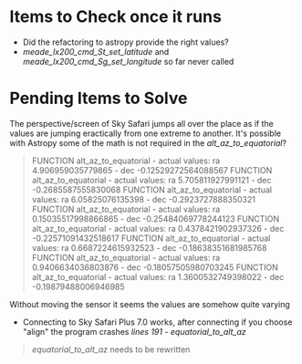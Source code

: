 # Items to Check once it runs
- Did the refactoring to astropy provide the right values?
- *meade_lx200_cmd_St_set_latitude* and *meade_lx200_cmd_Sg_set_longitude* so far never called

# Pending Items to Solve

The perspective/screen of Sky Safari jumps all over the place as if the values are jumping eractically from one extreme to another. It's possible with Astropy some of the math is not required in the *alt_az_to_equatorial*?

> FUNCTION alt_az_to_equatorial - actual values: ra 4.906959035779865 - dec -0.12529272564088567
> FUNCTION alt_az_to_equatorial - actual values: ra 5.705811927991121 - dec -0.2685587555830068
> FUNCTION alt_az_to_equatorial - actual values: ra 6.05825076135398 - dec -0.2923727888350321
> FUNCTION alt_az_to_equatorial - actual values: ra 0.15035517998866865 - dec -0.25484069778244123
> FUNCTION alt_az_to_equatorial - actual values: ra 0.4378421902937326 - dec -0.22571091432518617
> FUNCTION alt_az_to_equatorial - actual values: ra 0.6687224615932523 - dec -0.18638351681985768
> FUNCTION alt_az_to_equatorial - actual values: ra 0.9406634036803876 - dec -0.18057505980703245
> FUNCTION alt_az_to_equatorial - actual values: ra 1.3600532749398022 - dec -0.19879488006946985

Without moving the sensor it seems the values are somehow quite varying

- Connecting to Sky Safari Plus 7.0 works, after connecting if you choose "align" the program crashes *lines 191 - equatorial_to_alt_az*

> *equatorial_to_alt_az* needs to be rewritten

